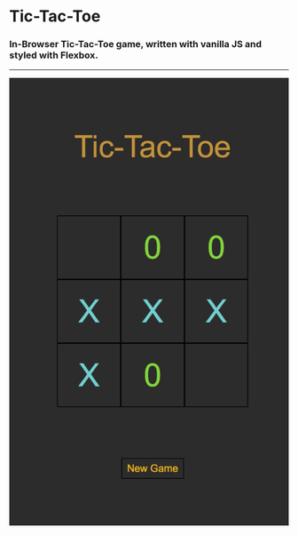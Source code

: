 # Tic-Tac-Toe

### In-Browser Tic-Tac-Toe game, written with vanilla JS and styled with Flexbox.

----

![](/img/tictactoe.png)